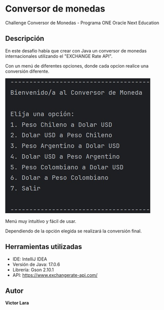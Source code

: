 # Conversor de monedas
Challenge Conversor de Monedas - Programa ONE Oracle Next Education

## Descripción
En este desafio había que crear con Java un conversor de monedas internacionales utilizando el "EXCHANGE Rate API".

Con un menú de diferentes opciones, donde cada opcion realice una conversión diferente.

![alt text](Menú.jpg)

Menú muy intuitivo y fácil de usar.

Dependiendo de la opción elegida se realizará la conversión final.

## Herramientas utilizadas
- IDE: IntelliJ IDEA
- Versión de Java: 17.0.6
- Librería: Gson 2.10.1
- API: https://www.exchangerate-api.com/

## Autor
**Victor Lara**
